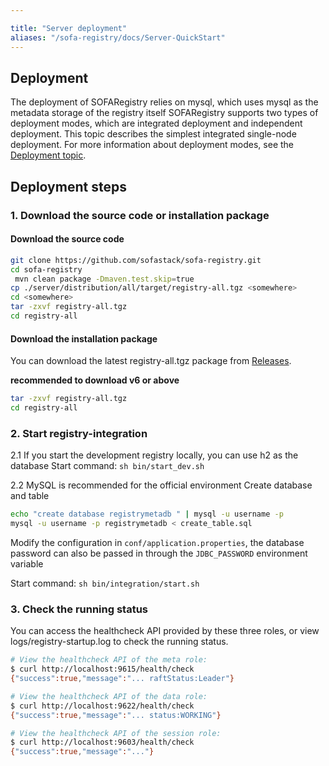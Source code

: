 ```yaml
---

title: "Server deployment"
aliases: "/sofa-registry/docs/Server-QuickStart"
---
```


## Deployment

The deployment of SOFARegistry relies on mysql, which uses mysql as the metadata storage of the registry itself
SOFARegistry supports two types of deployment modes, which are integrated deployment and independent deployment. This topic describes the simplest integrated single-node deployment. For more information about deployment modes, see the [Deployment topic](../deployment).

## Deployment steps

### 1. Download the source code or installation package

#### Download the source code

```bash
git clone https://github.com/sofastack/sofa-registry.git
cd sofa-registry
 mvn clean package -Dmaven.test.skip=true
cp ./server/distribution/all/target/registry-all.tgz <somewhere>
cd <somewhere>
tar -zxvf registry-all.tgz
cd registry-all
```

#### Download the installation package

You can download the latest registry-all.tgz package from [Releases](https://github.com/sofastack/sofa-registry/releases).

**recommended to download v6 or above**

```bash
tar -zxvf registry-all.tgz
cd registry-all
```

### 2. Start registry-integration

2.1 If you start the development registry locally, you can use h2 as the database
Start command: `sh bin/start_dev.sh`

2.2 MySQL is recommended for the official environment
Create database and table

```bash
echo "create database registrymetadb " | mysql -u username -p
mysql -u username -p registrymetadb < create_table.sql
```

Modify the configuration in `conf/application.properties`, the database password can also be passed in through the `JDBC_PASSWORD` environment variable

Start command: `sh bin/integration/start.sh`

### 3. Check the running status

You can access the healthcheck API provided by these three roles, or view logs/registry-startup.log to check the running status.

```bash
# View the healthcheck API of the meta role:
$ curl http://localhost:9615/health/check
{"success":true,"message":"... raftStatus:Leader"}

# View the healthcheck API of the data role:
$ curl http://localhost:9622/health/check
{"success":true,"message":"... status:WORKING"}

# View the healthcheck API of the session role:
$ curl http://localhost:9603/health/check
{"success":true,"message":"..."}
```
